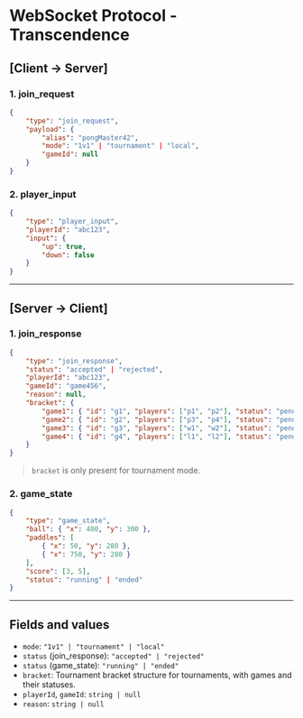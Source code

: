 # WebSocket Protocol - Transcendence

## [Client → Server]

### 1. join_request
```json
{
	"type": "join_request",
	"payload": {
		"alias": "pongMaster42",
		"mode": "1v1" | "tournament" | "local",
		"gameId": null
	}
}
```

### 2. player_input
```json
{
	"type": "player_input",
	"playerId": "abc123",
	"input": {
		"up": true,
		"down": false
	}
}
```

---

## [Server → Client]

### 1. join_response
```json
{
	"type": "join_response",
	"status": "accepted" | "rejected",
	"playerId": "abc123",
	"gameId": "game456",
	"reason": null,
	"bracket": {
		"game1": { "id": "g1", "players": ["p1", "p2"], "status": "pending" | "finished", "winner": "p1", "loser": "p2" },
		"game2": { "id": "g2", "players": ["p3", "p4"], "status": "pending" | "finished", "winner": "p3", "loser": "p4" },
		"game3": { "id": "g3", "players": ["w1", "w2"], "status": "pending" | "waiting" | "finished", "winner": "w1", "loser": "w2" },
		"game4": { "id": "g4", "players": ["l1", "l2"], "status": "pending" | "waiting" | "finished", "winner": "l1", "loser": "l2" }
	}
}
```
> `bracket` is only present for tournament mode.

### 2. game_state
```json
{
	"type": "game_state",
	"ball": { "x": 400, "y": 300 },
	"paddles": [
		{ "x": 50, "y": 280 },
		{ "x": 750, "y": 280 }
	],
	"score": [3, 5],
	"status": "running" | "ended"
}
```

---

## Fields and values

- `mode`: `"1v1" | "tournament" | "local"`
- `status` (join_response): `"accepted" | "rejected"`
- `status` (game_state): `"running" | "ended"`
- `bracket`: Tournament bracket structure for tournaments, with games and their statuses.
- `playerId`, `gameId`: `string | null`
- `reason`: `string | null`
